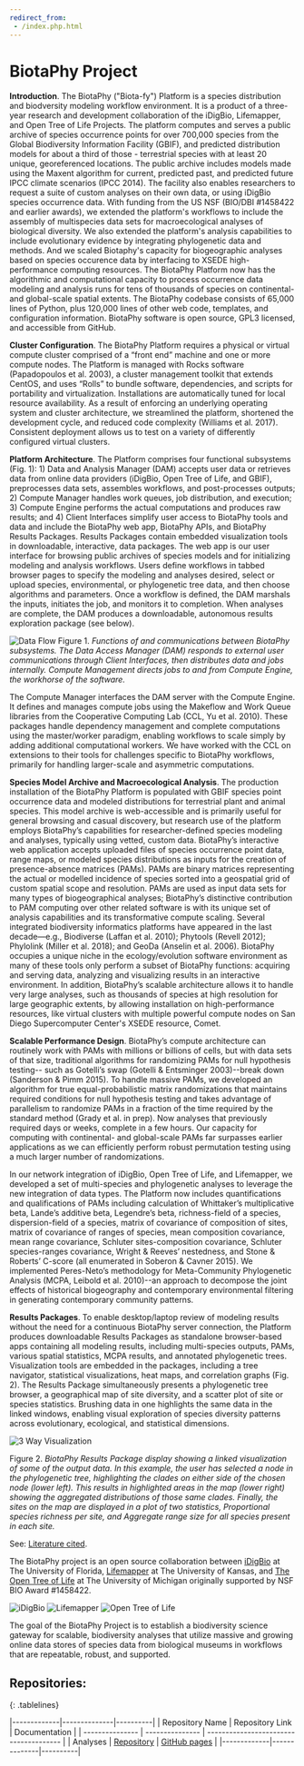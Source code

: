 ```yaml
---
redirect_from:
 - /index.php.html
---
```

# BiotaPhy Project

**Introduction**. The BiotaPhy ("Biota-fy") Platform is a species distribution and biodversity
modeling workflow environment.  It is a product of a three-year research and development
collaboration of the iDigBio, Lifemapper, and Open Tree of Life Projects.  The platform
computes and serves a public archive of species
occurrence points for over 700,000 species from the Global Biodiversity
Information Facility (GBIF), and predicted distribution models for about a
third of those - terrestrial species with at least 20 unique,
georeferenced locations. The public archive includes models made using the Maxent algorithm
for current, predicted past, and predicted future IPCC climate scenarios
(IPCC 2014). The facility also enables researchers to request a suite of custom analyses on their own
data, or using iDigBio species occurrence data. With funding from the US NSF (BIO/DBI #1458422 and earlier awards), we
extended the platform's workflows to include the assembly of multispecies data sets
for macroecological analyses of biological diversity. We also extended the platform's
analysis capabilities to include evolutionary evidence by integrating phylogenetic data and
methods. And we scaled Biotaphy's capacity for biogeographic analyses based on species occurence data by interfacing to XSEDE high-performance computing resources. The BiotaPhy Platform now has the algorithmic and computational capacity to process occurrence data modeling and analysis runs for tens of thousands of species on continental- and global-scale spatial extents. The BiotaPhy codebase consists of 65,000
lines of Python, plus 120,000 lines of other web code, templates, and
configuration information. BiotaPhy software is open
source, GPL3 licensed, and accessible from GitHub.

**Cluster Configuration**. The BiotaPhy Platform requires a physical or virtual
compute cluster comprised of a “front end” machine and one or more compute
nodes. The Platform is managed with Rocks software (Papadopoulos et al. 2003),
a cluster management toolkit that extends CentOS, and uses “Rolls” to bundle
software, dependencies, and scripts for portability and virtualization.
Installations are automatically tuned for local resource availability. As a
result of enforcing an underlying operating system and cluster architecture, we
streamlined the platform, shortened the development cycle, and reduced code
complexity (Williams et al. 2017). Consistent deployment allows us to test on a
variety of differently configured virtual clusters.

**Platform Architecture**. The Platform comprises four functional subsystems
(Fig. 1): 1) Data and Analysis Manager (DAM) accepts user data or retrieves
data from online data providers (iDigBio, Open Tree of Life, and GBIF),
preprocesses data sets, assembles workflows, and post-processes outputs; 
2) Compute Manager handles work queues, job distribution, and execution; 
3) Compute Engine performs the actual computations and produces raw results;
and 4) Client Interfaces simplify user access to BiotaPhy tools and data and
include the BiotaPhy web app, BiotaPhy APIs, and BiotaPhy Results Packages.
Results Packages contain embedded visualization tools in downloadable,
interactive, data packages. The web app is our user interface for browsing
public archives of species models and for initializing modeling and analysis
workflows. Users define workflows in tabbed browser pages to specify the
modeling and analyses desired, select or upload species, environmental, or
phylogenetic tree data, and then choose algorithms and parameters. Once a
workflow is defined, the DAM marshals the inputs, initiates the job, and
monitors it to completion. When analyses are complete, the DAM produces a
downloadable, autonomous results exploration package (see below).

![Data Flow](/assets/images/data_flow.jpg)
Figure 1. *Functions of and communications between BiotaPhy subsystems. The
Data Access Manager (DAM) responds to external user communications through
Client Interfaces, then distributes data and jobs internally. Compute
Management directs jobs to and from Compute Engine, the workhorse of the
software.*

The Compute Manager interfaces the DAM server with the Compute Engine. It
defines and manages compute jobs using the Makeflow and Work Queue libraries
from the Cooperative Computing Lab (CCL, Yu et al. 2010). These packages handle
dependency management and complete computations using the master/worker
paradigm, enabling workflows to scale simply by adding additional computational
workers. We have worked with the CCL on extensions to their tools for
challenges specific to BiotaPhy workflows, primarily for handling larger-scale
and asymmetric computations.

**Species Model Archive and Macroecological Analysis**. The production
installation of the BiotaPhy Platform is populated with GBIF species
point occurrence data and modeled distributions for terrestrial plant and
animal species. This model archive is web-accessible and is primarily useful
for general browsing and casual discovery, but research use of the platform
employs BiotaPhy’s capabilities for researcher-defined species modeling and
analyses, typically using vetted, custom data. BiotaPhy’s interactive web
application accepts uploaded files of species occurrence point data, range
maps, or modeled species distributions as inputs for the creation of
presence-absence matrices (PAMs). PAMs are binary matrices representing the
actual or modelled incidence of species sorted into a geospatial grid of custom
spatial scope and resolution. PAMs are used as input data sets for many types
of biogeographical analyses; BiotaPhy’s distinctive contribution to PAM
computing over other related software is with its unique set of analysis
capabilities and its transformative compute scaling. Several integrated
biodiversity informatics platforms have appeared in the last decade—e.g., 
Biodiverse (Laffan et al. 2010); Phytools (Revell 2012);
Phylolink (Miller et al. 2018); and GeoDa (Anselin et al. 2006). BiotaPhy
occupies a unique niche in the ecology/evolution software environment as many
of these tools only perform a subset of BiotaPhy functions: acquiring and
serving data, analyzing and visualizing results in an interactive environment.
In addition, BiotaPhy’s scalable architecture allows it to handle very large
analyses, such as thousands of species at high resolution for large geographic
extents, by allowing installation on high-performance resources, like virtual
clusters with multiple powerful compute nodes on San Diego Supercomputer Center's
XSEDE resource, Comet.

**Scalable Performance Design**. BiotaPhy’s compute architecture can routinely
work with PAMs with millions or billions of cells, but with data sets of that
size, traditional algorithms for randomizing PAMs for null hypothesis testing--
such as Gotelli’s swap (Gotelli & Entsminger 2003)--break down
(Sanderson & Pimm 2015). To handle massive PAMs, we developed an algorithm for
true equal-probabilistic matrix randomizations that maintains required
conditions for null hypothesis testing and takes advantage of parallelism to
randomize PAMs in a fraction of the time required by the standard method
(Grady et al. in prep). Now analyses that previously required days or weeks, complete
in a few hours. Our capacity for computing with continental- and global-scale
PAMs far surpasses earlier applications as we can efficiently perform robust permutation
testing using a much larger number of randomizations.

In our network integration of iDigBio, Open Tree of Life, and Lifemapper, we
developed a set of multi-species and phylogenetic analyses to leverage the new
integration of data types. The Platform now includes quantifications and
qualifications of PAMs including calculation of Whittaker’s multiplicative
beta, Lande’s additive beta, Legendre’s beta, richness-field of a species,
dispersion-field of a species, matrix of covariance of composition of sites,
matrix of covariance of ranges of species, mean composition covariance, mean
range covariance, Schluter sites-composition covariance, Schluter
species-ranges covariance, Wright & Reeves’ nestedness, and Stone & Roberts’
C-score (all enumerated in Soberon & Cavner 2015). We implemented Peres-Neto’s
methodology for Meta-Community Phylogenetic Analysis
(MCPA, Leibold et al. 2010)--an approach to decompose the joint effects of
historical biogeography and contemporary environmental filtering in generating
contemporary community patterns. 

**Results Packages**. To enable desktop/laptop review of modeling results
without the need for a continuous BiotaPhy server connection, the Platform
produces downloadable Results Packages as standalone browser-based apps
containing all modeling results, including multi-species outputs, PAMs, various
spatial statistics, MCPA results, and annotated phylogenetic trees.
Visualization tools are embedded in the packages, including a tree navigator,
statistical visualizations, heat maps, and correlation graphs (Fig. 2). The
Results Package simultaneously presents a phylogenetic tree browser, a
geographical map of site diversity, and a scatter plot of site or species
statistics. Brushing data in one highlights the same data in the linked
windows, enabling visual exploration of species diversity patterns across
evolutionary, ecological, and statistical dimensions.

![3 Way Visualization](/assets/images/3_way_viz.png)

Figure 2. *BiotaPhy Results Package display showing a linked visualization of
some of the output data. In this example, the user has selected a node in the
phylogenetic tree, highlighting the clades on either side of the chosen node
(lower left). This results in highlighted areas in the map (lower right)
showing the aggregated distributions of those same clades. Finally, the sites
on the map are displayed in a plot of two statistics, Proportional species
richness per site, and Aggregate range size for all species present in each
site.*

See: [Literature cited](/literature).

The BiotaPhy project is an open source collaboration between
[iDigBio](https://idigbio.org) at The University of Florida, 
[Lifemapper](http://lifemapper.org) at The University of Kansas, and 
[The Open Tree of Life](https://tree.opentreeoflife.org/opentree)
at The University of Michigan originally supported by NSF BIO Award #1458422.

![iDigBio](/assets/images/idigbio_logo.png)
![Lifemapper](/assets/images/lm_logo.png)
![Open Tree of Life](/assets/images/otl_logo.png)

The goal of the BiotaPhy Project is to establish a biodiversity science gateway for
scalable, biodiversity analyses that utilize massive and growing online data stores 
of species data from biological museums in workflows that are repeatable, robust, and supported.


## Repositories:
<style>
.tablelines table, .tablelines td, .tablelines th {
        border: 1px solid black;
        }
</style>
{: .tablelines}

|-------------|--------------|----------|
| Repository Name | Repository Link | Documentation                          |
| --------------- | --------------- | -------------------------------------- |
| Analyses        | [Repository](https://github.com/biotaphy/analyses/) | [GitHub pages](https://biotaphy.github.io/analyses/) | 
|-------------|--------------|----------|

